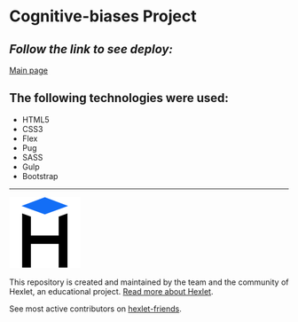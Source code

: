 # Cognitive-biases Project

## _Follow the link to see deploy:_

[Main page](https://smart-boot.surge.sh/)

## The following technologies were used:
- HTML5
- CSS3
- Flex
- Pug
- SASS
- Gulp
- Bootstrap
---

[![Hexlet Ltd. logo](https://raw.githubusercontent.com/Hexlet/assets/master/images/hexlet_logo128.png)](https://hexlet.io?utm_source=github&utm_medium=link&utm_campaign=html-boilerplate)

This repository is created and maintained by the team and the community of Hexlet, an educational project. [Read more about Hexlet](https://hexlet.io?utm_source=github&utm_medium=link&utm_campaign=html-boilerplate).

See most active contributors on [hexlet-friends](https://friends.hexlet.io/).
